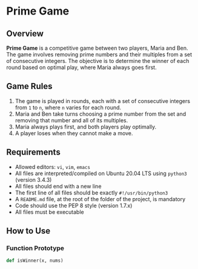 # Prime Game

## Overview

**Prime Game** is a competitive game between two players, Maria and Ben. The game involves removing prime numbers and their multiples from a set of consecutive integers. The objective is to determine the winner of each round based on optimal play, where Maria always goes first.

## Game Rules

1. The game is played in rounds, each with a set of consecutive integers from `1` to `n`, where `n` varies for each round.
2. Maria and Ben take turns choosing a prime number from the set and removing that number and all of its multiples.
3. Maria always plays first, and both players play optimally.
4. A player loses when they cannot make a move.

## Requirements

- Allowed editors: `vi`, `vim`, `emacs`
- All files are interpreted/compiled on Ubuntu 20.04 LTS using `python3` (version 3.4.3)
- All files should end with a new line
- The first line of all files should be exactly `#!/usr/bin/python3`
- A `README.md` file, at the root of the folder of the project, is mandatory
- Code should use the PEP 8 style (version 1.7.x)
- All files must be executable

## How to Use

### Function Prototype

```python
def isWinner(x, nums)
